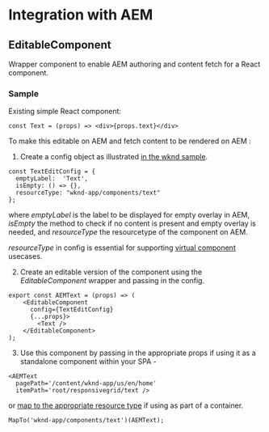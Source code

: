 # Integration with AEM

## EditableComponent

Wrapper component to enable AEM authoring and content fetch for a React component.

### Sample

Existing simple React component: 

```
const Text = (props) => <div>{props.text}</div>
```

To make this editable on AEM and fetch content to be rendered on AEM : 

1. Create a config object as illustrated [in the wknd sample](https://github.com/adobe/aem-guides-wknd-spa/blob/React/latest/ui.frontend/src/components/Text/Text.js#L29).

```
const TextEditConfig = {    
  emptyLabel:  'Text',
  isEmpty: () => {},
  resourceType: "wknd-app/components/text"
};
```
where _emptyLabel_ is the label to be displayed for empty overlay in AEM, _isEmpty_ the method to check if no content is present and empty overlay is needed, and _resourceType_ the resourcetype of the component on AEM.

_resourceType_ in config is essential for supporting [virtual component](https://experienceleague.adobe.com/docs/experience-manager-cloud-service/content/implementing/developing/hybrid/editing-external-spa.html?lang=en#virtual-leaf-components) usecases.

2. Create an editable version of the component using the _EditableComponent_ wrapper and passing in the config.

```
export const AEMText = (props) => (
    <EditableComponent 
      config={TextEditConfig} 
      {...props}>
        <Text />
    </EditableComponent>
);
```

3. Use this component by passing in the appropriate props if using it as a standalone component within your SPA - 

```
<AEMText 
  pagePath='/content/wknd-app/us/en/home'
  itemPath='root/responsivegrid/text />
```

or [map to the appropriate resource type](https://experienceleague.adobe.com/docs/experience-manager-learn/getting-started-with-aem-headless/spa-editor/react/map-components.html?lang=en) if using as part of a container.

```
MapTo('wknd-app/components/text')(AEMText);
```



